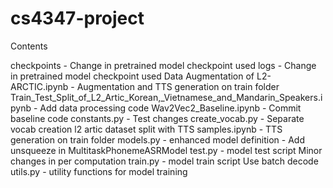 # cs4347-project

Contents

checkpoints - Change in pretrained model checkpoint used
logs - Change in pretrained model checkpoint used
Data Augmentation of L2-ARCTIC.ipynb - Augmentation and TTS generation on train folder
Train_Test_Split_of_L2_Artic_Korean,_Vietnamese_and_Mandarin_Speakers.ipynb - Add data processing code
Wav2Vec2_Baseline.ipynb - Commit baseline code
constants.py - Test changes
create_vocab.py - Separate vocab creation
l2 artic dataset split with TTS samples.ipynb - TTS generation on train folder
models.py - enhanced model definition - Add unsqueeze in MultitaskPhonemeASRModel
test.py - model test script Minor changes in per computation
train.py - model train script Use batch decode
utils.py - utility functions for model training
